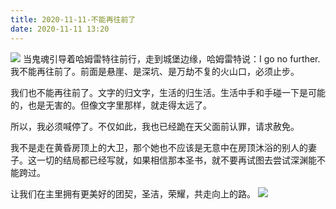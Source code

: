 ```yaml
---
title: 2020-11-11-不能再往前了
date: 2020-11-11 13:20
---
```

![](./_image/2020-11-11/hamlet48-1-5a-2.jpg)
当鬼魂引导着哈姆雷特往前行，走到城堡边缘，哈姆雷特说：I go no further. 我不能再往前了。前面是悬崖、是深坑、是万劫不复的火山口，必须止步。

我们也不能再往前了。文字的归文字，生活的归生活。生活中手和手碰一下是可能的，也是无害的。但像文字里那样，就走得太远了。

所以，我必须喊停了。不仅如此，我也已经跪在天父面前认罪，请求赦免。

我不是走在黄昏房顶上的大卫，那个她也不应该是无意中在房顶沐浴的别人的妻子。这一切的结局都已经写就，如果相信那本圣书，就不要再试图去尝试深渊能不能跨过。

让我们在主里拥有更美好的团契，圣洁，荣耀，共走向上的路。
![](./_image/2020-11-11/傅拥军：西湖边的一棵树1.jpg)
